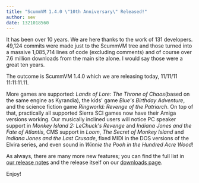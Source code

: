 ```yaml
---
title: "ScummVM 1.4.0 \"10th Anniversary\" Released!"
author: sev
date: 1321018560
---
```


It has been over 10 years. We are here thanks to the work of 131 developers. 49,124 commits were made just to the ScummVM tree and those turned into a massive 1,085,714 lines of code (excluding comments) and of course over 7.6 million downloads from the main site alone. I would say those were a great ten years.

The outcome is ScummVM 1.4.0 which we are releasing today, 11/11/11 11:11:11.11.

More games are supported: *Lands of Lore: The Throne of Chaos*(based on the same engine as Kyrandia), the kids' game *Blue's Birthday Adventure*, and the science fiction game *Ringworld: Revenge of the Patriarch*. On top of that, practically all supported Sierra SCI games now have their Amiga versions working. Our musically inclined users will notice PC speaker support in *Monkey Island 2: LeChuck's Revenge* and *Indiana Jones and the Fate of Atlantis*, CMS support in *Loom*, *The Secret of Monkey Island* and *Indiana Jones and the Last Crusade*, fixed MIDI in the DOS versions of the Elvira series, and even sound in *Winnie the Pooh in the Hundred Acre Wood*!

As always, there are many more new features; you can find the full list in [our release notes](https://downloads.scummvm.org/frs/scummvm/1.4.0/ReleaseNotes) and the release itself on our [downloads page](/downloads/).

Enjoy!
